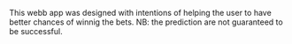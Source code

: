 This webb app was designed with intentions of helping the user to have better chances of winnig the bets. NB: the prediction are not guaranteed to be successful.
